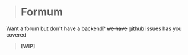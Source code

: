 > # Formum
Want a forum but don't have a backend? ~~we have~~ github issues has you covered

> **[WIP]**